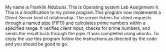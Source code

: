 My name is Franklin Ndubuisi. This is Operating system Lab Assignment 4. This is a modification to my prime program.This program now implements a Client-Server kind of relationship. The server listens for client requests through a named pipe (FIFO) and calculates prime numbers within a specified range. It verifies client input, checks for prime numbers, and sends the result back through the pipe. It was completed using ubuntu. To enjoy the use this program follow the instructions as directed by the code and you should be good to go.
